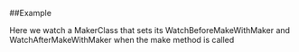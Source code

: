 
<!---
FrozenIsBool True
-->

##Example

Here we watch a MakerClass that sets its WatchBeforeMakeWithMaker and WatchAfterMakeWithMaker when the make method is called